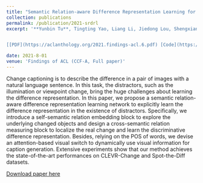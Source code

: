 ```yaml
---
title: "Semantic Relation-aware Difference Representation Learning for Change Captioning"
collection: publications
permalink: /publication/2021-srdrl
excerpt: '**Yunbin Tu**, Tingting Yao, Liang Li, Jiedong Lou, Shengxiang Gao, Zhengtao Yu, Chenggang Yan.


[[PDF](https://aclanthology.org/2021.findings-acl.6.pdf) [Code](https://github.com/tuyunbin/SRDRL) [Poster](https://drive.google.com/file/d/1UXlVpmEsWZsB6l7ksVJFntnYqkch_Swx/view?usp=drive_link) [Video](https://aclanthology.org/2021.findings-acl.6.mp4)]'

date: 2021-8-01
venue: 'Findings of ACL (CCF-A, Full paper)'
---
```


Change captioning is to describe the difference in a pair of images with a natural language sentence. In this task, the distractors, such as the illumination or viewpoint change, bring the huge challenges about learning the difference representation. In this paper, we propose a semantic relation-aware difference representation learning network to explicitly learn the difference representation in the existence of distractors. Specifically, we introduce a self-semantic relation embedding block to explore the underlying changed objects and design a cross-semantic relation measuring block to localize the real change and learn the discriminative difference representation. Besides, relying on the POS of words, we devise an attention-based visual switch to dynamically use visual information for caption generation. Extensive experiments show that our method achieves the state-of-the-art performances on CLEVR-Change and Spot-the-Diff datasets.

[Download paper here](https://aclanthology.org/2021.findings-acl.6.pdf)
